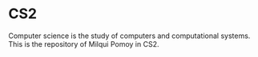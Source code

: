 # CS2
Computer science is the study of computers and computational systems. This is the repository of Milqui Pomoy in CS2.
